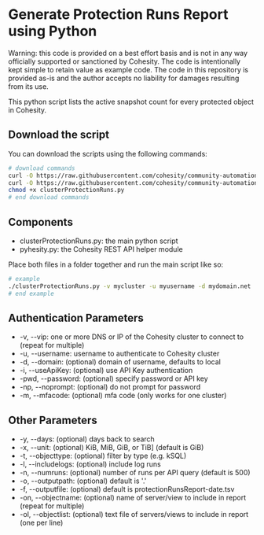 # Generate Protection Runs Report using Python

Warning: this code is provided on a best effort basis and is not in any way officially supported or sanctioned by Cohesity. The code is intentionally kept simple to retain value as example code. The code in this repository is provided as-is and the author accepts no liability for damages resulting from its use.

This python script lists the active snapshot count for every protected object in Cohesity.

## Download the script

You can download the scripts using the following commands:

```bash
# download commands
curl -O https://raw.githubusercontent.com/cohesity/community-automation-samples/main/reports/python/clusterProtectionRuns/clusterProtectionRuns.py
curl -O https://raw.githubusercontent.com/cohesity/community-automation-samples/main/python/pyhesity.py
chmod +x clusterProtectionRuns.py
# end download commands
```

## Components

* clusterProtectionRuns.py: the main python script
* pyhesity.py: the Cohesity REST API helper module

Place both files in a folder together and run the main script like so:

```bash
# example
./clusterProtectionRuns.py -v mycluster -u myusername -d mydomain.net
# end example
```

## Authentication Parameters

* -v, --vip: one or more DNS or IP of the Cohesity cluster to connect to (repeat for multiple)
* -u, --username: username to authenticate to Cohesity cluster
* -d, --domain: (optional) domain of username, defaults to local
* -i, --useApiKey: (optional) use API Key authentication
* -pwd, --password: (optional) specify password or API key
* -np, --noprompt: (optional) do not prompt for password
* -m, --mfacode: (optional) mfa code (only works for one cluster)

## Other Parameters

* -y, --days: (optional) days back to search
* -x, --unit: (optional) KiB, MiB, GiB, or TiB] (default is GiB)
* -t, --objecttype: (optional) filter by type (e.g. kSQL)
* -l, --includelogs: (optional) include log runs
* -n, --numruns: (optional) number of runs per API query (default is 500)
* -o, --outputpath: (optional) default is '.'
* -f, --outputfile: (optional) default is protectionRunsReport-date.tsv
* -on, --objectname: (optional) name of server/view to include in report (repeat for multiple)
* -ol, --objectlist: (optional) text file of servers/views to include in report (one per line)
